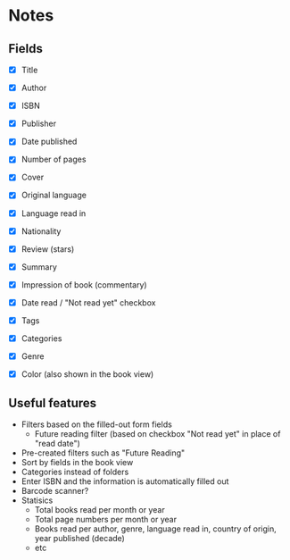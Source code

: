 # Notes

## Fields

- [x] Title
- [x] Author
- [x] ISBN
- [x] Publisher
- [x] Date published
- [x] Number of pages
- [x] Cover
- [x] Original language
- [x] Language read in
- [x] Nationality
- [x] Review (stars)
- [x] Summary
- [x] Impression of book (commentary)
- [x] Date read / "Not read yet" checkbox
- [x] Tags
- [x] Categories
- [x] Genre
- [x] Color (also shown in the book view)


## Useful features

- Filters based on the filled-out form fields
  - Future reading filter (based on checkbox "Not read yet" in place of "read date")
- Pre-created filters such as "Future Reading"
- Sort by fields in the book view
- Categories instead of folders
- Enter ISBN and the information is automatically filled out
- Barcode scanner?
- Statisics
  - Total books read per month or year
  - Total page numbers per month or year
  - Books read per author, genre, language read in, country of origin, year published (decade)
  - etc

